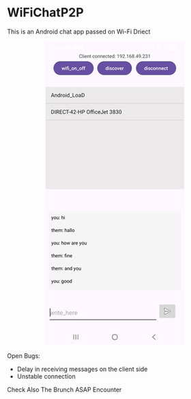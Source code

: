 # WiFiChatP2P
This is an Android chat app passed on Wi-Fi Driect 

<p align="center">
  <img src="images/Screenshot_WiFiChatP2P.jpg" alt="Screen shot" />
</p>

Open Bugs:

- Delay in receiving messages on the client side 
- Unstable connection 

Check Also The Brunch ASAP Encounter
